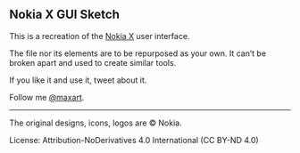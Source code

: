 Nokia X GUI Sketch
-

This is a recreation of the [Nokia X](http://en.wikipedia.org/wiki/Nokia_X) user interface.

The file nor its elements are to be repurposed as your own. It can’t be broken apart and used to create similar tools. 


If you like it and use it, tweet about it.

Follow me [@maxart](https://twitter.com/maxart).

---

The original designs, icons, logos are © Nokia. 

License: Attribution-NoDerivatives 4.0 International (CC BY-ND 4.0)